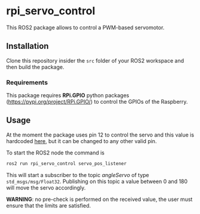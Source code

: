 # rpi_servo_control

This ROS2 package allows to control a PWM-based servomotor.



## Installation

Clone this repository insider the `src` folder of your ROS2 workspace and then build the package.

### Requirements

This package requires **RPi.GPIO** python packages (https://pypi.org/project/RPi.GPIO/) to control the GPIOs of the Raspberry.



## Usage

At the moment the package uses pin 12 to control the servo and this value is hardcoded [here](rpi_servo_control/subscriber_member_function.py), but it can be changed to any other valid pin.

To start the ROS2 node the command is

```bash
ros2 run rpi_servo_control servo_pos_listener
```

This will start a subscriber to the topic *angleServo* of type `std_msgs/msg/Float32`. Publishing on this topic a value between 0 and 180 will move the servo accordingly.

**WARNING**: no pre-check is performed on the received value, the user must ensure that the limits are satisfied.
